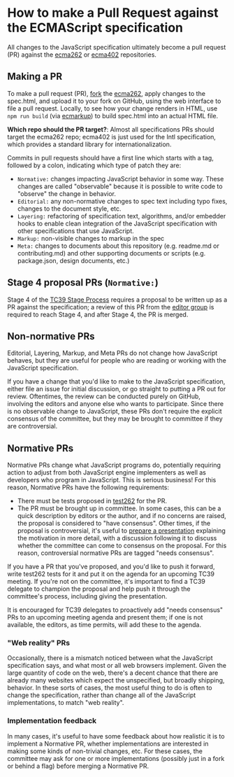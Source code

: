 # How to make a Pull Request against the ECMAScript specification

All changes to the JavaScript specification ultimately become a pull request (PR) against the [ecma262](https://github.com/tc39/ecma262/) or [ecma402](https://github.com/tc39/ecma402/) repositories.

## Making a PR

To make a pull request (PR), [fork](https://help.github.com/articles/fork-a-repo/) the [ecma262](https://github.com/tc39/ecma262), apply changes to the spec.html, and upload it to your fork on GitHub, using the web interface to file a pull request. Locally, to see how your change renders in HTML, use `npm run build` (via [ecmarkup](https://github.com/bterlson/ecmarkup)) to build spec.html into an actual HTML file.

**Which repo should the PR target?**: Almost all specifications PRs should target the ecma262 repo; ecma402 is just used for the Intl specification, which provides a standard library for internationalization.

Commits in pull requests should have a first line which starts with a tag, followed by a colon, indicating which type of patch they are:
  * `Normative:` changes impacting JavaScript behavior in some way. These changes are called "observable" because it is possible to write code to "observe" the change in behavior.
  * `Editorial:` any non-normative changes to spec text including typo fixes, changes to the document style, etc.
  * `Layering:` refactoring of specification text, algorithms, and/or embedder hooks to enable clean integration of the JavaScript specification with other specifications that use JavaScript.
  * `Markup:` non-visible changes to markup in the spec
  * `Meta:` changes to documents about this repository (e.g. readme.md or contributing.md) and other supporting documents or scripts (e.g. package.json, design documents, etc.)

## Stage 4 proposal PRs (`Normative:`)

Stage 4 of the [TC39 Stage Process](http://tc39.es/process-document/) requires a proposal to be written up as a PR against the specification; a review of this PR from the [editor group](https://github.com/tc39/how-we-work/blob/master/management.md#ecma-262-editor-group) is required to reach Stage 4, and after Stage 4, the PR is merged.

## Non-normative PRs

Editorial, Layering, Markup, and Meta PRs do not change how JavaScript behaves, but they are useful for people who are reading or working with the JavaScript specification.

If you have a change that you'd like to make to the JavaScript specification, either file an issue for initial discussion, or go straight to putting a PR out for review. Oftentimes, the review can be conducted purely on GitHub, involving the editors and anyone else who wants to participate. Since there is no observable change to JavaScript, these PRs don't require the explicit consensus of the committee, but they may be brought to committee if they are controversial.

## Normative PRs

Normative PRs change what JavaScript programs do, potentially requiring action to adjust from both JavaScript engine implementers as well as developers who program in JavaScript. This is serious business! For this reason, Normative PRs have the following requirements:
- There must be tests proposed in [test262](https://github.com/tc39/test262/) for the PR.
- The PR must be brought up in committee. In some cases, this can be a quick description by editors or the author, and if no concerns are raised, the proposal is considered to "have consensus". Other times, if the proposal is controversial, it's useful to [prepare a presentation](https://github.com/tc39/how-we-work/blob/master/presenting.md) explaining the motivation in more detail, with a discussion following it to discuss whether the committee can come to consensus on the proposal. For this reason, controversial normative PRs are tagged "needs consensus".

If you have a PR that you've proposed, and you'd like to push it forward, write test262 tests for it and put it on the agenda for an upcoming TC39 meeting. If you're not on the committee, it's important to find a TC39 delegate to champion the proposal and help push it through the committee's process, including giving the presentation.

It is encouraged for TC39 delegates to proactively add "needs consensus" PRs to an upcoming meeting agenda and present them; if one is not available, the editors, as time permits, will add these to the agenda.

### "Web reality" PRs

Occasionally, there is a mismatch noticed between what the JavaScript specification says, and what most or all web browsers implement. Given the large quantity of code on the web, there's a decent chance that there are already many websites which expect the unspecified, but broadly shipping, behavior. In these sorts of cases, the most useful thing to do is often to change the specification, rather than change all of the JavaScript implementations, to match "web reality".

### Implementation feedback

In many cases, it's useful to have some feedback about how realistic it is to implement a Normative PR, whether implementations are interested in making some kinds of non-trivial changes, etc. For these cases, the committee may ask for one or more implementations (possibly just in a fork or behind a flag) before merging a Normative PR.
